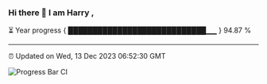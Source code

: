 ### Hi there 👋 I am Harry , 

⏳ Year progress { ████████████████████████████▁▁ } 94.87 %

---

⏰ Updated on Wed, 13 Dec 2023 06:52:30 GMT

![Progress Bar CI](https://github.com/duykhang68/duykhang68/workflows/Progress%20Bar%20CI/badge.svg)
